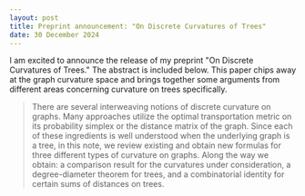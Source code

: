 ```yaml
---
layout: post
title: Preprint announcement: "On Discrete Curvatures of Trees"
date: 30 December 2024
---
```


I am excited to announce the release of my preprint "On Discrete Curvatures of Trees." The abstract is included below. This paper chips away at the graph curvature space and brings together some arguments from different areas concerning curvature on trees specifically.

> There are several interweaving notions of discrete curvature on graphs. Many approaches utilize the optimal transportation metric on its probability simplex or the distance matrix of the graph. Since each of these ingredients is well understood when the underlying graph is a tree, in this note, we review existing and obtain new formulas for three different types of curvature on graphs. Along the way we obtain: a comparison result for the curvatures under consideration, a degree-diameter theorem for trees, and a combinatorial identity for certain sums of distances on trees.